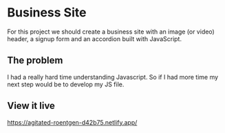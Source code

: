 # Business Site
For this project we should create a business site with an image (or video) header, a signup form and an accordion built with JavaScript.

## The problem
I had a really hard time understanding Javascript. So if I had more time my next step would be to develop my JS file. 

## View it live
https://agitated-roentgen-d42b75.netlify.app/
